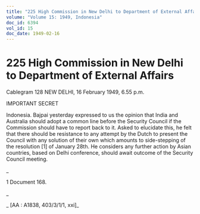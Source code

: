 ```yaml
---
title: "225 High Commission in New Delhi to Department of External Affairs"
volume: "Volume 15: 1949, Indonesia"
doc_id: 6394
vol_id: 15
doc_date: 1949-02-16
---
```


# 225 High Commission in New Delhi to Department of External Affairs

Cablegram 128 NEW DELHI, 16 February 1949, 6.55 p.m.

IMPORTANT SECRET

Indonesia. Bajpai yesterday expressed to us the opinion that India and Australia should adopt a common line before the Security Council if the Commission should have to report back to it. Asked to elucidate this, he felt that there should be resistance to any attempt by the Dutch to present the Council with any solution of their own which amounts to side-stepping of the resolution [1] of January 28th. He considers any further action by Asian countries, based on Delhi conference, should await outcome of the Security Council meeting.

_

1 Document 168.

_

_ [AA : A1838, 403/3/1/1, xxi]_
